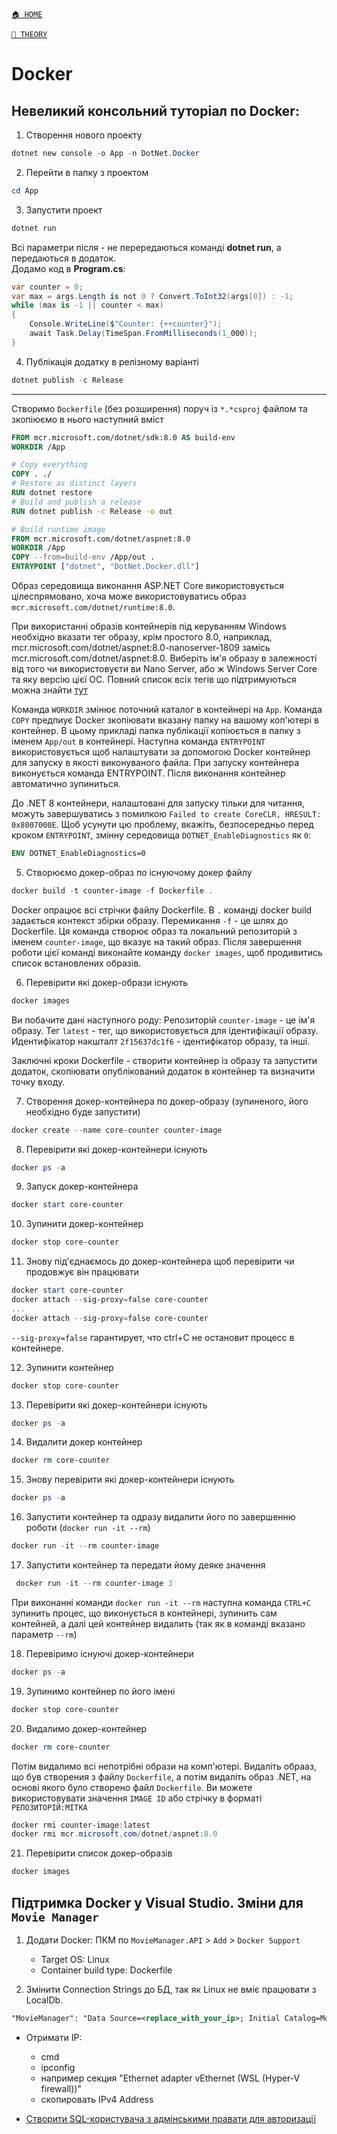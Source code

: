 ﻿[`🏠 HOME`](../../README.md)  

[`📘 THEORY`](../README.md)  

# Docker

## Невеликий консольний туторіал по Docker:

1. Створення нового проекту
```powershell
dotnet new console -o App -n DotNet.Docker
```

2. Перейти в папку з проектом
```powershell
cd App
```

3. Запустити проект
```powershell
dotnet run
```

Всі параметри після - не перередаються команді **dotnet run**, а передаються в додаток.  
Додамо код в **Program.cs**:

```cs
var counter = 0;
var max = args.Length is not 0 ? Convert.ToInt32(args[0]) : -1;
while (max is -1 || counter < max)
{
    Console.WriteLine($"Counter: {++counter}");
    await Task.Delay(TimeSpan.FromMilliseconds(1_000));
}
```

4. Публікація додатку в релізному варіанті
```powershell
dotnet publish -c Release
```

---

Створимо `Dockerfile` (без розширення) поруч із `*.*csproj` файлом
та зкопіюємо в нього наступний вміст

```dockerfile
FROM mcr.microsoft.com/dotnet/sdk:8.0 AS build-env
WORKDIR /App

# Copy everything
COPY . ./
# Restore as distinct layers
RUN dotnet restore
# Build and publish a release
RUN dotnet publish -c Release -o out

# Build runtime image
FROM mcr.microsoft.com/dotnet/aspnet:8.0
WORKDIR /App
COPY --from=build-env /App/out .
ENTRYPOINT ["dotnet", "DotNet.Docker.dll"]
```

Образ середовища виконання ASP.NET Core використовується цілеспрямовано, хоча може використовуватись образ `mcr.microsoft.com/dotnet/runtime:8.0`.

При використанні образів контейнерів під керуванням Windows необхідно вказати тег образу, крім простого 8.0, наприклад, mcr.microsoft.com/dotnet/aspnet:8.0-nanoserver-1809 замісь mcr.microsoft.com/dotnet/aspnet:8.0.
Виберіть ім'я образу в залежності від того чи використовуєти ви Nano Server, або ж Windows Server Core та яку версію цієї ОС. 
Повний список всіх тегів що підтримуються можна знайти [тут](https://hub.docker.com/_/microsoft-dotnet)

Команда `WORKDIR` змінює поточний каталог в контейнері на `App`.
Команда `COPY` предпиує Docker зкопіювати вказану папку на вашому коп'ютері в контейнер. В цьому прикладі папка публікації копіюється в папку з іменем `App/out` в контейнері.
Наступна команда `ENTRYPOINT` використовується щоб налаштувати за допомогою Docker контейнер для запуску в якості виконуваного файла. При запуску контейнера виконується команда ENTRYPOINT. Після виконання контейнер автоматично зупиниться.

До .NET 8 контейнери, налаштовані для запуску тільки для читання, можуть завершуватись з помилкою `Failed to create CoreCLR, HRESULT: 0x8007000E`. Щоб усунути цю проблему, вкажіть, безпосередньо перед кроком `ENTRYPOINT`, змінну середовища `DOTNET_EnableDiagnostics` як `0`:

```dockerfile
ENV DOTNET_EnableDiagnostics=0
```

5. Створюємо докер-образ по існуючому докер файлу

```powershell
docker build -t counter-image -f Dockerfile .
```

Docker опрацює всі стрічки файлу Dockerfile. В `.` команді docker build задається контекст збірки образу. Перемикання `-f` - це шлях до Dockerfile. Ця команда створює образ та локальний репозиторій з іменем `counter-image`, що вказує на такий образ. Після завершення роботи цієї команді виконайте команду `docker images`, щоб продивитись список встановлених образів.

6. Перевірити які докер-образи існують

```powershell
docker images
```

Ви побачите дані наступного роду:
Репозиторій `counter-image` - це ім'я образу. Тег `latest` - тег, що використовується для ідентифікації образу. Идентифікатор накшталт `2f15637dc1f6` - ідентифікатор образу, та інші.

Заключні кроки Dockerfile - створити контейнер із образу та запустити додаток, скопіювати опублікований додаток в контейнер та визначити точку входу.

7. Створення докер-контейнера по докер-образу (зупиненого, його необхідно буде запустити)

```powershell
docker create --name core-counter counter-image
```

8. Перевірити які докер-контейнери існують

```powershell
docker ps -a
```

9. Запуск докер-контейнера

```powershell
docker start core-counter
```

10. Зупинити докер-контейнер

```powershell
docker stop core-counter
```

11. Знову під'єднаємось до докер-контейнера щоб перевірити чи продовжує він працювати

```powershell
docker start core-counter
docker attach --sig-proxy=false core-counter
...
docker attach --sig-proxy=false core-counter
```

`--sig-proxy=false` гарантирует, что ctrl+C не остановит процесс в контейнере.

12. Зупинити контейнер
```powershell
docker stop core-counter
```

13. Перевірити які докер-контейнери існують
```powershell
docker ps -a
```

14. Видалити докер контейнер
```powershell
docker rm core-counter
```

15. Знову перевірити які докер-контейнери існують
```powershell
docker ps -a
```

16. Запустити контейнер та одразу видалити його по завершенню роботи (`docker run -it --rm`)
```powershell
docker run -it --rm counter-image
```

17. Запустити контейнер та передати йому деяке значення
```powershell
 docker run -it --rm counter-image 3
```

При виконанні команди `docker run -it --rm` наступна команда `CTRL+C` зупинить процес, що виконується в контейнері, зупинить сам контейней, а далі цей контейнер видалить (так як в команді вказано параметр `--rm`)

18. Перевіримо існуючі докер-контейнери
```powershell
docker ps -a
```

19. Зупинимо контейнер по його імені
```powershell
docker stop core-counter
```

20. Видалимо докер-контейнер
```powershell
docker rm core-counter
```

Потім видалимо всі непотрібні образи на комп'ютері. Видаліть обрааз, що був створения з файлу `Dockerfile`, а потім видаліть образ .NET, на основі якого було створено файл `Dockerfile`. Ви можете використовувати значення `IMAGE ID` або стрічку в форматі `РЕПОЗИТОРІЙ:МІТКА`

```powershell
docker rmi counter-image:latest
docker rmi mcr.microsoft.com/dotnet/aspnet:8.0
```

21. Перевірити список докер-образів
```powershell
docker images
``` 

## Підтримка Docker у Visual Studio. Зміни для `Movie Manager` 

1. Додати Docker: ПКМ по `MovieManager.API` > `Add` > `Docker Support`
    - Target OS: Linux
    - Container build type: Dockerfile 

2. Змінити Connection Strings до БД, так як Linux не вміє працювати з LocalDb.

```xml
"MovieManager": "Data Source=<replace_with_your_ip>; Initial Catalog=MovieManager; User ID=<your_sql_user>; Password=<your_sql_password>; Connect Timeout=30; Encrypt=True; Trust Server Certificate=True; Application Intent=ReadWrite; Multi Subnet Failover=False"
``` 

- Отримати IP: 
    - cmd
    - ipconfig
    - например секция "Ethernet adapter vEthernet (WSL (Hyper-V firewall))"
    - скопировать  IPv4 Address

- [Створити SQL-користувача з адмінськими правати для авторизації](https://www.ibm.com/docs/en/capmp/8.1.4?topic=monitoring-creating-user-granting-permissions)